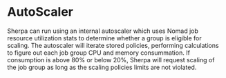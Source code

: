 # AutoScaler

Sherpa can run using an internal autoscaler which uses Nomad job resource utilization stats to determine whether a group is eligible for scaling. The autoscaler will iterate stored policies, performing calculations to figure out each job group CPU and memory consummation. If consumption is above 80% or below 20%, Sherpa will request scaling of the job group as long as the scaling policies limits are not violated.
